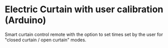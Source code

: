 # Electric Curtain with user calibration (Arduino)
Smart curtain control remote with the option to set times set by the user for "closed curtain / open curtain" modes.
